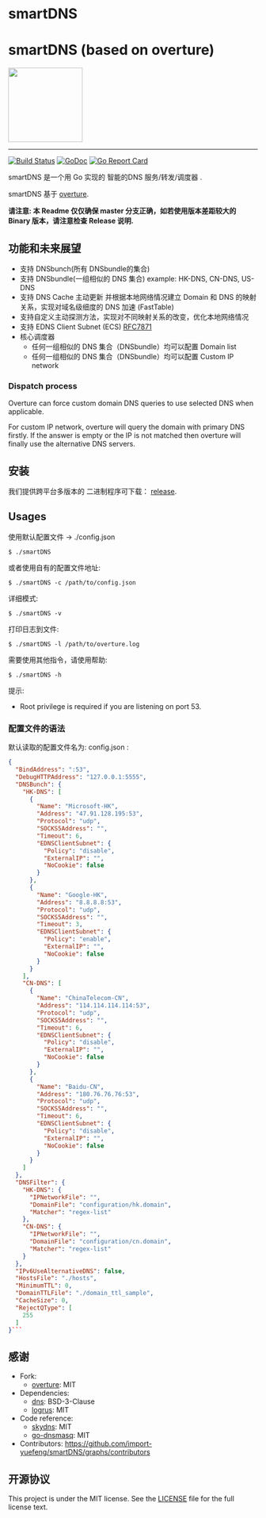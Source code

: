 # smartDNS

# smartDNS (based on overture)

<img src="https://github.com/import-yuefeng/smartDNS/blob/master/smartDNS.png" width="150">

----

[![Build Status](https://travis-ci.com/import-yuefeng/smartDNS.svg)](https://travis-ci.com/import-yuefeng/smartDNS)
[![GoDoc](https://godoc.org/github.com/import-yuefeng/smartDNS?status.svg)](https://godoc.org/github.com/import-yuefeng/smartDNS)
[![Go Report Card](https://goreportcard.com/badge/github.com/import-yuefeng/smartDNS)](https://goreportcard.com/report/github.com/import-yuefeng/smartDNS)

smartDNS 是一个用 Go 实现的 智能的DNS 服务/转发/调度器 .

smartDNS 基于 [overture](https://github.com/shawn1m/overture).


**请注意: 本 Readme 仅仅确保 master 分支正确，如若使用版本差距较大的 Binary 版本，请注意检查 Release 说明.**

## 功能和未来展望

+ 支持 DNSbunch(所有 DNSbundle的集合)
+ 支持 DNSbundle(一组相似的 DNS 集合)
  example: HK-DNS, CN-DNS, US-DNS
+ 支持 DNS Cache 主动更新 并根据本地网络情况建立 Domain 和 DNS 的映射关系，实现对域名级细度的 DNS 加速 (FastTable)
+ 支持自定义主动探测方法，实现对不同映射关系的改变，优化本地网络情况
+ 支持 EDNS Client Subnet (ECS) [RFC7871](https://tools.ietf.org/html/rfc7871)
+ 核心调度器
    + 任何一组相似的 DNS 集合（DNSbundle）均可以配置 Domain list
    + 任何一组相似的 DNS 集合（DNSbundle）均可以配置 Custom IP network


### Dispatch process

Overture can force custom domain DNS queries to use selected DNS when applicable.

For custom IP network, overture will query the domain with primary DNS firstly. If the answer is empty or the IP
is not matched then overture will finally use the alternative DNS servers.

## 安装

我们提供跨平台多版本的 二进制程序可下载： [release](https://github.com/import-yuefeng/smartDNS/releases).


## Usages

使用默认配置文件 -> ./config.json

    $ ./smartDNS

或者使用自有的配置文件地址:

    $ ./smartDNS -c /path/to/config.json

详细模式:

    $ ./smartDNS -v

打印日志到文件:

    $ ./smartDNS -l /path/to/overture.log

需要使用其他指令，请使用帮助:

    $ ./smartDNS -h

提示:

+ Root privilege is required if you are listening on port 53.

###  配置文件的语法

默认读取的配置文件名为: config.json :

```json
{
  "BindAddress": ":53",
  "DebugHTTPAddress": "127.0.0.1:5555",
  "DNSBunch": {
    "HK-DNS": [
      {
        "Name": "Microsoft-HK",
        "Address": "47.91.128.195:53",
        "Protocol": "udp",
        "SOCKS5Address": "",
        "Timeout": 6,
        "EDNSClientSubnet": {
          "Policy": "disable",
          "ExternalIP": "",
          "NoCookie": false
        }
      },
      {
        "Name": "Google-HK",
        "Address": "8.8.8.8:53",
        "Protocol": "udp",
        "SOCKS5Address": "",
        "Timeout": 3,
        "EDNSClientSubnet": {
          "Policy": "enable",
          "ExternalIP": "",
          "NoCookie": false
        }
      }
    ],
    "CN-DNS": [
      {
        "Name": "ChinaTelecom-CN",
        "Address": "114.114.114.114:53",
        "Protocol": "udp",
        "SOCKS5Address": "",
        "Timeout": 6,
        "EDNSClientSubnet": {
          "Policy": "disable",
          "ExternalIP": "",
          "NoCookie": false
        }
      },
      {
        "Name": "Baidu-CN",
        "Address": "180.76.76.76:53",
        "Protocol": "udp",
        "SOCKS5Address": "",
        "Timeout": 6,
        "EDNSClientSubnet": {
          "Policy": "disable",
          "ExternalIP": "",
          "NoCookie": false
        }
      }
    ]
  },
  "DNSFilter": {
    "HK-DNS": {
      "IPNetworkFile": "",
      "DomainFile": "configuration/hk.domain",
      "Matcher": "regex-list"
    },
    "CN-DNS": {
      "IPNetworkFile": "",
      "DomainFile": "configuration/cn.domain",
      "Matcher": "regex-list"
    }
  },
  "IPv6UseAlternativeDNS": false,
  "HostsFile": "./hosts",
  "MinimumTTL": 0,
  "DomainTTLFile": "./domain_ttl_sample",
  "CacheSize": 0,
  "RejectQType": [
    255
  ]
}```

```

## 感谢
+ Fork:
    + [overture](https://github.com/shawn1m/overture): MIT
+ Dependencies:
    + [dns](https://github.com/miekg/dns): BSD-3-Clause
    + [logrus](https://github.com/Sirupsen/logrus): MIT
+ Code reference:
    + [skydns](https://github.com/skynetservices/skydns): MIT
    + [go-dnsmasq](https://github.com/janeczku/go-dnsmasq):  MIT
+ Contributors: https://github.com/import-yuefeng/smartDNS/graphs/contributors

## 开源协议

This project is under the MIT license. See the [LICENSE](LICENSE) file for the full license text.
